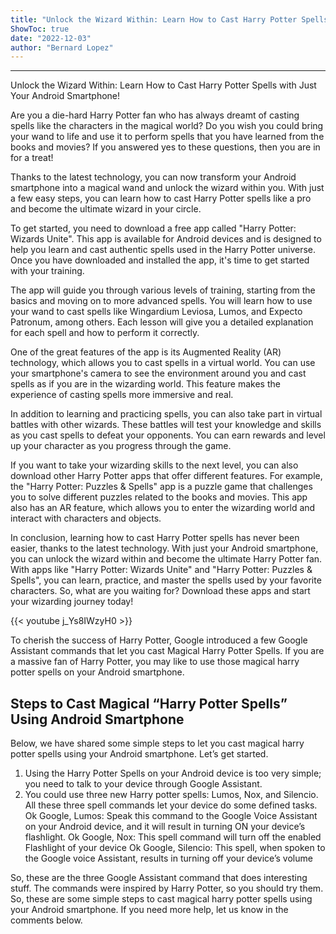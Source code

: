 ```yaml
---
title: "Unlock the Wizard Within: Learn How to Cast Harry Potter Spells with Just Your Android Smartphone!"
ShowToc: true 
date: "2022-12-03"
author: "Bernard Lopez"
---
```

*****
Unlock the Wizard Within: Learn How to Cast Harry Potter Spells with Just Your Android Smartphone!

Are you a die-hard Harry Potter fan who has always dreamt of casting spells like the characters in the magical world? Do you wish you could bring your wand to life and use it to perform spells that you have learned from the books and movies? If you answered yes to these questions, then you are in for a treat!

Thanks to the latest technology, you can now transform your Android smartphone into a magical wand and unlock the wizard within you. With just a few easy steps, you can learn how to cast Harry Potter spells like a pro and become the ultimate wizard in your circle.

To get started, you need to download a free app called "Harry Potter: Wizards Unite". This app is available for Android devices and is designed to help you learn and cast authentic spells used in the Harry Potter universe. Once you have downloaded and installed the app, it's time to get started with your training.

The app will guide you through various levels of training, starting from the basics and moving on to more advanced spells. You will learn how to use your wand to cast spells like Wingardium Leviosa, Lumos, and Expecto Patronum, among others. Each lesson will give you a detailed explanation for each spell and how to perform it correctly.

One of the great features of the app is its Augmented Reality (AR) technology, which allows you to cast spells in a virtual world. You can use your smartphone's camera to see the environment around you and cast spells as if you are in the wizarding world. This feature makes the experience of casting spells more immersive and real.

In addition to learning and practicing spells, you can also take part in virtual battles with other wizards. These battles will test your knowledge and skills as you cast spells to defeat your opponents. You can earn rewards and level up your character as you progress through the game.

If you want to take your wizarding skills to the next level, you can also download other Harry Potter apps that offer different features. For example, the "Harry Potter: Puzzles & Spells" app is a puzzle game that challenges you to solve different puzzles related to the books and movies. This app also has an AR feature, which allows you to enter the wizarding world and interact with characters and objects.

In conclusion, learning how to cast Harry Potter spells has never been easier, thanks to the latest technology. With just your Android smartphone, you can unlock the wizard within and become the ultimate Harry Potter fan. With apps like "Harry Potter: Wizards Unite" and "Harry Potter: Puzzles & Spells", you can learn, practice, and master the spells used by your favorite characters. So, what are you waiting for? Download these apps and start your wizarding journey today!

{{< youtube j_Ys8IWzyH0 >}} 



To cherish the success of Harry Potter, Google introduced a few Google Assistant commands that let you cast Magical Harry Potter Spells.
If you are a massive fan of Harry Potter, you may like to use those magical harry potter spells on your Android smartphone.

 
## Steps to Cast Magical “Harry Potter Spells” Using Android Smartphone


Below, we have shared some simple steps to let you cast magical harry potter spells using your Android smartphone. Let’s get started.
1. Using the Harry Potter Spells on your Android device is too very simple; you need to talk to your device through Google Assistant.
2. You could use three new Harry potter spells: Lumos, Nox, and Silencio. All these three spell commands let your device do some defined tasks.
Ok Google, Lumos: Speak this command to the Google Voice Assistant on your Android device, and it will result in turning ON your device’s flashlight.
Ok Google, Nox: This spell command will turn off the enabled Flashlight of your device
Ok Google, Silencio: This spell, when spoken to the Google voice Assistant, results in turning off your device’s volume

So, these are the three Google Assistant command that does interesting stuff. The commands were inspired by Harry Potter, so you should try them.
So, these are some simple steps to cast magical harry potter spells using your Android smartphone. If you need more help, let us know in the comments below.




